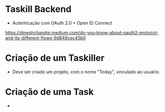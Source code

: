 # Taskill Backend

- Autenticação com OAuth 2.0 + Open ID Connect

https://dineshchandgr.medium.com/do-you-know-about-oauth2-protocol-and-its-different-flows-9d849cec45b0

# Criação de um Taskiller
- Deve ser criado um projeto, com o nome "Today", vinculado ao usuário.


# Criação de uma Task
- 


